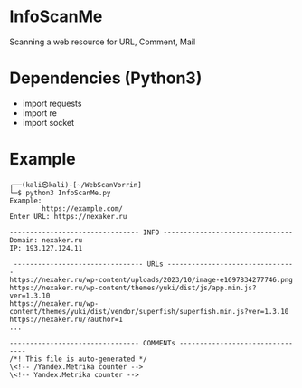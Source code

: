 # InfoScanMe
Scanning a web resource for URL, Comment, Mail

# Dependencies (Python3)
  - import requests
  - import re
  - import socket

# Example
```
┌──(kali㉿kali)-[~/WebScanVorrin]
└─$ python3 InfoScanMe.py
Example: 
        https://example.com/
Enter URL: https://nexaker.ru
 
-------------------------------- INFO --------------------------------
Domain: nexaker.ru
IP: 193.127.124.11

 -------------------------------- URLs --------------------------------
https://nexaker.ru/wp-content/uploads/2023/10/image-e1697834277746.png
https://nexaker.ru/wp-content/themes/yuki/dist/js/app.min.js?ver=1.3.10
https://nexaker.ru/wp-content/themes/yuki/dist/vendor/superfish/superfish.min.js?ver=1.3.10
https://nexaker.ru/?author=1
...

-------------------------------- COMMENTs --------------------------------
/*! This file is auto-generated */
\<!-- /Yandex.Metrika counter -->
\<!-- Yandex.Metrika counter -->
```
                                                                                     
